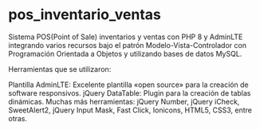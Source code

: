 # pos_inventario_ventas

Sistema POS(Point of Sale) inventarios y ventas con PHP 8 y AdminLTE integrando varios recursos bajo el patrón Modelo-Vista-Controlador con Programación Orientada a Objetos y utilizando bases de datos MySQL.

Herramientas que se utilizaron:

Plantilla AdminLTE: Excelente plantilla «open source» para la creación de software responsivos.
jQuery DataTable: Plugin para la creación de tablas dinámicas.
Muchas más herramientas: jQuery Number, jQuery iCheck, SweetAlert2, jQuery Input Mask, Fast Click, Ionicons, HTML5, CSS3, entre otras.
